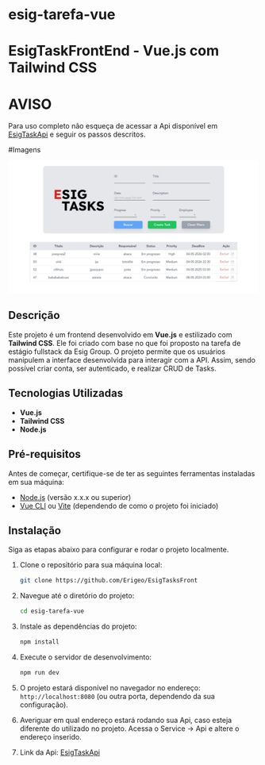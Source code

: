 # esig-tarefa-vue

# EsigTaskFrontEnd - Vue.js com Tailwind CSS

# AVISO
Para uso completo não esqueça de acessar a Api disponível em [EsigTaskApi](https://github.com/Erigeo/EsigTarefaGerenciador) e seguir os passos descritos.

#Imagens

<img src="./src/assets/image2.png" alt="Screenshot do Projeto" width="700">


## Descrição
Este projeto é um frontend desenvolvido em **Vue.js** e estilizado com **Tailwind CSS**. Ele foi criado com base no que foi proposto na tarefa de estágio fullstack da Esig Group. O projeto permite que os usuários manipulem a interface desenvolvida para interagir com a API. Assim, sendo possível criar conta, ser autenticado, e realizar CRUD de Tasks.

## Tecnologias Utilizadas
- **Vue.js** 
- **Tailwind CSS** 
- **Node.js** 

## Pré-requisitos
Antes de começar, certifique-se de ter as seguintes ferramentas instaladas em sua máquina:
- [Node.js](https://nodejs.org/) (versão x.x.x ou superior)
- [Vue CLI](https://cli.vuejs.org/) ou [Vite](https://vitejs.dev/) (dependendo de como o projeto foi iniciado)

## Instalação
Siga as etapas abaixo para configurar e rodar o projeto localmente.

1. Clone o repositório para sua máquina local:
    ```bash
    git clone https://github.com/Erigeo/EsigTasksFront
    ```

2. Navegue até o diretório do projeto:
    ```bash
    cd esig-tarefa-vue
    ```

3. Instale as dependências do projeto:
    ```bash
    npm install
    ```

4. Execute o servidor de desenvolvimento:
    ```bash
    npm run dev
    ```

5. O projeto estará disponível no navegador no endereço: `http://localhost:8080` (ou outra porta, dependendo da sua configuração).

6. Averiguar em qual endereço estará rodando sua Api, caso esteja diferente do utilizado no projeto. Acessa o Service -> Api e altere o endereço inserido.

7. Link da Api: [EsigTaskApi](https://github.com/Erigeo/EsigTarefaGerenciador)
